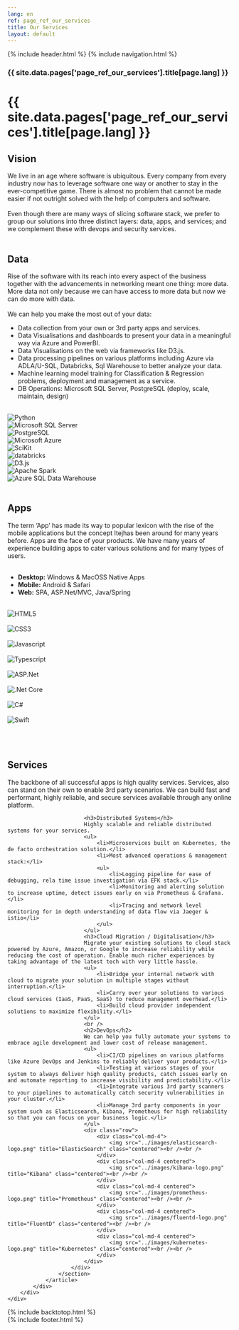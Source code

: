 ```yaml
---
lang: en
ref: page_ref_our_services
title: Our Services
layout: default
---
```


{% include header.html %}
{% include navigation.html %}

<!-- MASTHEAD -->
<div class="wrap t3-masthead ">
    <div class="ja-masthead" style="background-image: url('../images/slideshow/envisioning.jpg')">
        <div class="ja-masthead-detail">
		    <h3 class="swiper-header">{{ site.data.pages['page_ref_our_services'].title[page.lang] }}</h3>
        </div>
    </div>	
</div>
<!-- //MASTHEAD -->
<div id="t3-mainbody" class="container t3-mainbody">
    <div class="row">
		<!-- MAIN CONTENT -->
		<div id="t3-content" class="t3-content col-xs-12">
            <div class="page-header clearfix">
		        <h1 class="page-title">{{ site.data.pages['page_ref_our_services'].title[page.lang] }}</h1>
	        </div>
            <div class="item-page clearfix">
                <!-- Article -->
                <article itemscope itemtype="http://schema.org/Article">
                    <meta itemprop="inLanguage" content="en-GB" />
                    <meta itemprop="url" content="/deepnetwork/our-services" />
                    <meta itemscope itemprop="mainEntityOfPage" itemtype="http://schema.org/WebPage"  itemid="/deepnetwork/our-services" />
                    <meta content="2020-01-01T10:00:00+00:00" itemprop="dateModified">
                    <meta content="2019-04-10T08:23:45+00:00" itemprop="datePublished">
                    <span itemprop="author" style="display: none;">
                        <span itemprop="name">Super User</span>
                        <span itemtype="https://schema.org/Organization" itemscope="" itemprop="publisher" style="display: none;">
                            <span itemtype="https://schema.org/ImageObject" itemscope="" itemprop="logo">
                                <img itemprop="url" alt="logo" src="../templates/ja_company/images/logo.png">
                                <meta content="auto" itemprop="width">
                                <meta content="auto" itemprop="height">
                            </span>
                            <meta content="Super User" itemprop="name">
                        </span>
                    </span>
                    <!--e:Validate structured data-->	
                    <meta content="Our Services" itemprop="headline">
                    <section class="article-content clearfix" itemprop="articleBody">
                        <div class="solutionstext">
                            <h2>Vision</h2>
                            We live in an age where software is ubiquitous. Every company from every industry now has to leverage software one way or another to stay in the ever-competitive game. There is almost no problem that cannot be made easier if not outright solved with the help of computers and software.
                            <br /><br />
                            Even though there are many ways of slicing software stack, we prefer to group our solutions into three distinct layers: data, apps, and services; and we complement these with devops and security services.
                            <br /><br />
                            <h2>Data</h2>
                            Rise of the software with its reach into every aspect of the business together with the advancements in networking meant one thing: more data. More data not only because we can have access to more data but now we can do more with data.
                            <br/>
                            <br />
                            We can help you make the most out of your data:
                            <ul>
                                <li>Data collection from your own or 3rd party apps and services.</li>
                                <li>Data Visualisations and dashboards to present your data in a meaningful way via Azure and PowerBI.</li>
                                <li>Data Visualisations on the web via frameworks like D3.js.</li>
                                <li>Data processing pipelines on various platforms including Azure via ADLA/U-SQL, Databricks, Sql Warehouse to better analyze your data.</li>
                                <li>Machine learning model training for Classification & Regression problems, deployment and management as a service.</li>
                                <li>DB Operations: Microsoft SQL Server, PostgreSQL (deploy, scale, maintain, design)</li>
                            </ul>
                            <br />
                            <div class="row">
                                <div class="col-md-4">
                                    <img src="../images/python-logo.png" alt="Python" title="Python" class="centered">
                                </div>
                                <div class="col-md-4">
                                    <img src="../images/sql-server-logo.png" alt="Microsoft SQL Server" title="Microsoft SQL Server" class="centered">
                                </div>
                                <div class="col-md-4">
                                    <img src="../images/postgre-sql-logo.png" alt="PostgreSQL" title="PostgreSQL" class="centered">
                                </div>
                                <div class="col-md-4">
                                    <img src="../images/azure-logo.png" alt="Microsoft Azure" title="Microsoft Azure" class="centered">
                                </div>
                                <div class="col-md-4">
                                    <img src="../images/scikit-logo.png" alt="SciKit" title="SciKit" class="centered">
                                </div>
                                <div class="col-md-4">
                                    <img src="../images/databricks.png" alt="databricks" title="databricks" class="centered">
                                </div>
                                <div class="col-md-4">
                                    <img src="../images/d3js.png" alt="D3.js" title="D3.js" class="centered">
                                </div>
                                <div class="col-md-4">
                                    <img src="../images/apache-spark.png" alt="Apache Spark" title="Apache Spark" class="centered">
                                </div>
                                <div class="col-md-4">
                                    <img src="../images/azuresqlwarehouse.png" alt="Azure SQL Data Warehouse" title="Azure SQL Data Warehouse" class="centered">
                                </div>
                            </div>		
                            <br />
                            <h2>Apps</h2>
                            The term ‘App’ has made its way to popular lexicon with the rise of the mobile applications but the concept Itejhas been around for many years before. Apps are the face of your products. We have many years of experience building apps to cater various solutions and for many types of users. 
                            <br /><br />
                            <ul>
                                <li><strong>Desktop:</strong> Windows & MacOSS Native Apps</li>
                                <li><strong>Mobile:</strong> Android & Safari</li>
                                <li><strong>Web:</strong> SPA, ASP.Net/MVC, Java/Spring</li>
                            </ul>
                            <br />
                            <div class="row">
                                <div class="col-md-4">
                                    <img src="../images/html5-logo.png" title="HTML5" class="centered"><br /><br />
                                </div>
                                <div class="col-md-4">
                                    <img src="../images/css3-logo.png" title="CSS3" class="centered"><br /><br />
                                </div>
                                <div class="col-md-4">
                                    <img src="../images/javascript-logo.png" title="Javascript" class="centered"><br /><br />
                                </div>
                                <div class="col-md-4">
                                    <img src="../images/typescript-logo.png" title="Typescript" class="centered"><br /><br />
                                </div>
                                <div class="col-md-4">
                                    <img src="../images/asp-net-logo.png" title="ASP.Net" class="centered"><br /><br />
                                </div>
                                <div class="col-md-4">
                                    <img src="../images/dotnet-core-logo.png" title=".Net Core" class="centered"><br /><br />
                                </div>
                                <div class="col-md-4">
                                    <img src="../images/seesharp-logo.png" title="C#" class="centered"><br /><br />
                                </div>
                                <div class="col-md-4">
                                    <img src="../images/swift-logo.png" title="Swift" class="centered"><br /><br />
                                </div>
                            </div>
                            <br /><br />
                            <h2>Services</h2>
                            The backbone of all successful apps is high quality services. Services, also can stand on their own to enable 3rd party scenarios. We can build fast and performant, highly reliable, and secure services available through any online platform.<br />
                            
                            <h3>Distributed Systems</h3>
                            Highly scalable and reliable distributed systems for your services.
                            <ul>
                                <li>Microservices built on Kubernetes, the de facto orchestration solution.</li>
                                <li>Most advanced operations & management stack:</li>
                                <ul>
                                    <li>Logging pipeline for ease of debugging, rela time issue investigation via EFK stack.</li>
                                    <li>Monitoring and alerting solution to increase uptime, detect issues early on via Prometheus & Grafana.</li>
                                    <li>Tracing and network level monitoring for in depth understanding of data flow via Jaeger & istio</li>
                                </ul>
                            </ul>
                            <h3>Cloud Migration / Digitalisation</h3>
                            Migrate your existing solutions to cloud stack powered by Azure, Amazon, or Google to increase reliability while reducing the cost of operation. Enable much richer experiences by taking advantage of the latest tech with very little hassle.
                            <ul>
                                <li>Bridge your internal network with cloud to migrate your solution in multiple stages without interruption.</li>
                                <li>Carry over your solutions to various cloud services (IaaS, PaaS, SaaS) to reduce management overhead.</li>
                                <li>Build cloud provider independent solutions to maximize flexibility.</li>
                            </ul>
                            <br /> 
                            <h2>DevOps</h2>
                            We can help you fully automate your systems to embrace agile development and lower cost of release management. 
                            <ul>
                                <li>CI/CD pipelines on various platforms like Azure DevOps and Jenkins to reliably deliver your products.</li>
                                <li>Testing at various stages of your system to always deliver high quality products, catch issues early on and automate reporting to increase visibility and predictability.</li>
                                <li>Integrate various 3rd party scanners to your pipelines to automatically catch security vulnerabilities in your cluster.</li>
                                <li>Manage 3rd party components in your system such as Elasticsearch, Kibana, Prometheus for high reliability so that you can focus on your business logic.</li>
                            </ul>
                            <div class="row">
                                <div class="col-md-4">
                                    <img src="../images/elasticsearch-logo.png" title="ElasticSearch" class="centered"><br /><br />
                                </div>
                                <div class="col-md-4 centered">
                                    <img src="../images/kibana-logo.png" title="Kibana" class="centered"><br /><br />
                                </div>
                                <div class="col-md-4 centered">
                                    <img src="../images/prometheus-logo.png" title="Prometheus" class="centered"><br /><br />
                                </div>
                                <div class="col-md-4 centered">
                                    <img src="../images/fluentd-logo.png" title="FluentD" class="centered"><br /><br />
                                </div>
                                <div class="col-md-4 centered">
                                    <img src="../images/kubernetes-logo.png" title="Kubernetes" class="centered"><br /><br />
                                </div>                            
                            </div>
                        </div>		
                    </section>
                </article>
            </div>
        </div>
    </div>
</div> 

{% include backtotop.html %}  
{% include footer.html %}
